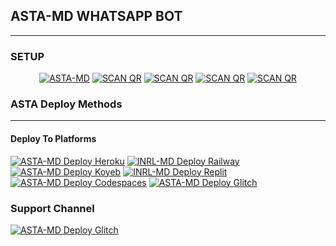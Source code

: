## ASTA-MD WHATSAPP BOT

***

### SETUP
<center>
<a href="https://github.com/Astropeda/Asta-Md/fork"><img title="ASTA-MD" src="https://img.shields.io/badge/FORK ASTA-MD-h?color=black&style=for-the-badge&logo=stackshare"></a>  <a href="https://serene-beach-54692-d5c00ba4412f.herokuapp.com/"><img title="SCAN QR" src="https://img.shields.io/badge/SCAN QR SERVER 2-h?color=black&style=for-the-badge&logo=msi"></a>   <a href="https://asta-web-scan.onrender.com"><img title="SCAN QR" src="https://img.shields.io/badge/SCAN QR SERVER 1-h?color=black&style=for-the-badge&logo=msi"></a>  <a href=""><img title="SCAN QR" src="https://img.shields.io/badge/PARING CODE 1-h?color=black&style=for-the-badge&logo=msi"></a>  <a href=""><img title="SCAN QR" src="https://img.shields.io/badge/PARING CODE 2-h?color=black&style=for-the-badge&logo=msi"></a>
</center>

### ASTA Deploy Methods

-------

#### Deploy To Platforms

<a href="https://heroku.com/deploy?template=https://github.com/Astropeda/Asta-Md"><img title="ASTA-MD Deploy Heroku" src="https://img.shields.io/badge/DEPLOY HEROKU-h?color=black&style=for-the-badge&logo=heroku"></a> 
 <a href="https://railway.app/project/"><img title="INRL-MD Deploy Railway" src="https://img.shields.io/badge/DEPLOY RAILWAY-h?color=black&style=for-the-badge&logo=Railway"></a>  <a href="https://app.koyeb.com/apps/deploy?type=git&repository=github.com/Astropeda/Asta-Md&branch=main&env[SESSION_ID]&env[OWNER_NUMBER]=2348039607375&env[MONGODB_URI]&&env[OWNER_NAME]=Asta&env[KOYEB_API]&env[PREFIX]=.&env[WAPRESENCE]&env[AUTO_READ_STATUS]=false&env[DISABLE_PM]=false&env[PACK_AUTHER]=whatsapp+bot&env[PACK_NAME]=Asta+MD&env[STYLE]=0&env[MODE]=private&env[READ_MESSAGE]=false&env[THEME]=Whatsappbot&env[WARN_COUNT]=3&env[BLOCK_JID]=null&env[TIME_ZONE]=Africa/Lagos&name=asta-md&env[KOYEB_NAME]=asta-md&env[SUDO]=null&env[THUMB_IMAGE]=https://imgur.com/dMwGOUP.jpg"><img title="ASTA-MD Deploy Koyeb" src="https://img.shields.io/badge/DEPLOY KOYEB-h?color=black&style=for-the-badge&logo=koyeb"></a>  <a href="https://replit.com/github/Astropeda/Asta-Md"><img title="INRL-MD Deploy Replit" src="https://img.shields.io/badge/DEPLOY REPLIT-h?color=black&style=for-the-badge&logo=Replit"></a>  <a href="https://github.com/codespaces/new?skip_quickstart=true&machine=standardLinux32gb&repo=763349202&ref=main&geo=UsWest"><img title="ASTA-MD Deploy Codespaces" src="https://img.shields.io/badge/DEPLOY CODESPACES-h?color=black&style=for-the-badge&logo=codespaces"></a>  <a href="https://glitch.com/"><img title="ASTA-MD Deploy Glitch" src="https://img.shields.io/badge/DEPLOY CODESPACES-h?color=black&style=for-the-badge&logo=glitch"></a>

 ### Support Channel

<a href="https://whatsapp.com/channel/0029VaPGt3QEwEjpBXT4Rv0z"><img title="ASTA-MD Deploy Glitch" src="https://img.shields.io/badge/WHATSAPP CHANNEL-h?color=black&style=for-the-badge&logo=whatsapp"></a>

